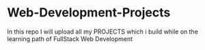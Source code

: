# Web-Development-Projects
In this repo I will upload all my PROJECTS which i build 
while on the learning path of FullStack Web Development
